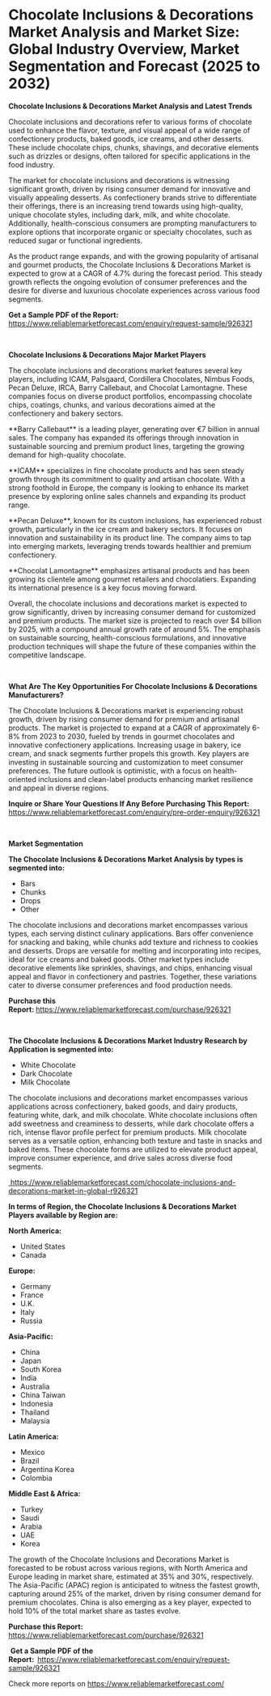 <p><h1>Chocolate Inclusions & Decorations Market Analysis and Market Size: Global Industry Overview, Market Segmentation and Forecast (2025 to 2032)</h1></p><p><strong>Chocolate Inclusions & Decorations Market Analysis and Latest Trends</strong></p>
<p><p>Chocolate inclusions and decorations refer to various forms of chocolate used to enhance the flavor, texture, and visual appeal of a wide range of confectionery products, baked goods, ice creams, and other desserts. These include chocolate chips, chunks, shavings, and decorative elements such as drizzles or designs, often tailored for specific applications in the food industry.</p><p>The market for chocolate inclusions and decorations is witnessing significant growth, driven by rising consumer demand for innovative and visually appealing desserts. As confectionery brands strive to differentiate their offerings, there is an increasing trend towards using high-quality, unique chocolate styles, including dark, milk, and white chocolate. Additionally, health-conscious consumers are prompting manufacturers to explore options that incorporate organic or specialty chocolates, such as reduced sugar or functional ingredients.</p><p>As the product range expands, and with the growing popularity of artisanal and gourmet products, the Chocolate Inclusions & Decorations Market is expected to grow at a CAGR of 4.7% during the forecast period. This steady growth reflects the ongoing evolution of consumer preferences and the desire for diverse and luxurious chocolate experiences across various food segments.</p></p>
<p><strong>Get a Sample PDF of the Report:&nbsp;</strong> <a href="https://www.reliablemarketforecast.com/enquiry/request-sample/926321?utm_campaign=2866&utm_medium=2&utm_source=Github&utm_content=ia&utm_term=24032025&utm_id=chocolate-inclusions-decorations">https://www.reliablemarketforecast.com/enquiry/request-sample/926321</a></p>
<p>&nbsp;</p>
<p><strong>Chocolate Inclusions & Decorations Major Market Players</strong></p>
<p><p>The chocolate inclusions and decorations market features several key players, including ICAM, Palsgaard, Cordillera Chocolates, Nimbus Foods, Pecan Deluxe, IRCA, Barry Callebaut, and Chocolat Lamontagne. These companies focus on diverse product portfolios, encompassing chocolate chips, coatings, chunks, and various decorations aimed at the confectionery and bakery sectors.</p><p>**Barry Callebaut** is a leading player, generating over €7 billion in annual sales. The company has expanded its offerings through innovation in sustainable sourcing and premium product lines, targeting the growing demand for high-quality chocolate.</p><p>**ICAM** specializes in fine chocolate products and has seen steady growth through its commitment to quality and artisan chocolate. With a strong foothold in Europe, the company is looking to enhance its market presence by exploring online sales channels and expanding its product range.</p><p>**Pecan Deluxe**, known for its custom inclusions, has experienced robust growth, particularly in the ice cream and bakery sectors. It focuses on innovation and sustainability in its product line. The company aims to tap into emerging markets, leveraging trends towards healthier and premium confectionery.</p><p>**Chocolat Lamontagne** emphasizes artisanal products and has been growing its clientele among gourmet retailers and chocolatiers. Expanding its international presence is a key focus moving forward.</p><p>Overall, the chocolate inclusions and decorations market is expected to grow significantly, driven by increasing consumer demand for customized and premium products. The market size is projected to reach over $4 billion by 2025, with a compound annual growth rate of around 5%. The emphasis on sustainable sourcing, health-conscious formulations, and innovative production techniques will shape the future of these companies within the competitive landscape.</p></p>
<p>&nbsp;</p>
<p><strong>What Are The Key Opportunities For Chocolate Inclusions & Decorations Manufacturers?</strong></p>
<p><p>The Chocolate Inclusions & Decorations market is experiencing robust growth, driven by rising consumer demand for premium and artisanal products. The market is projected to expand at a CAGR of approximately 6-8% from 2023 to 2030, fueled by trends in gourmet chocolates and innovative confectionery applications. Increasing usage in bakery, ice cream, and snack segments further propels this growth. Key players are investing in sustainable sourcing and customization to meet consumer preferences. The future outlook is optimistic, with a focus on health-oriented inclusions and clean-label products enhancing market resilience and appeal in diverse regions.</p></p>
<p><strong>Inquire or Share Your Questions If Any Before Purchasing This Report:</strong> <a href="https://www.reliablemarketforecast.com/enquiry/pre-order-enquiry/926321?utm_campaign=2866&utm_medium=2&utm_source=Github&utm_content=ia&utm_term=24032025&utm_id=chocolate-inclusions-decorations">https://www.reliablemarketforecast.com/enquiry/pre-order-enquiry/926321</a></p>
<p>&nbsp;</p>
<p><strong>Market Segmentation</strong></p>
<p><strong>The Chocolate Inclusions & Decorations Market Analysis by types is segmented into:</strong></p>
<p><ul><li>Bars</li><li>Chunks</li><li>Drops</li><li>Other</li></ul></p>
<p><p>The chocolate inclusions and decorations market encompasses various types, each serving distinct culinary applications. Bars offer convenience for snacking and baking, while chunks add texture and richness to cookies and desserts. Drops are versatile for melting and incorporating into recipes, ideal for ice creams and baked goods. Other market types include decorative elements like sprinkles, shavings, and chips, enhancing visual appeal and flavor in confectionery and pastries. Together, these variations cater to diverse consumer preferences and food production needs.</p></p>
<p><strong>Purchase this Report:&nbsp;</strong><a href="https://www.reliablemarketforecast.com/purchase/926321?utm_campaign=2866&utm_medium=2&utm_source=Github&utm_content=ia&utm_term=24032025&utm_id=chocolate-inclusions-decorations">https://www.reliablemarketforecast.com/purchase/926321</a></p>
<p>&nbsp;</p>
<p><strong>The Chocolate Inclusions & Decorations Market Industry Research by Application is segmented into:</strong></p>
<p><ul><li>White Chocolate</li><li>Dark Chocolate</li><li>Milk Chocolate</li></ul></p>
<p><p>The chocolate inclusions and decorations market encompasses various applications across confectionery, baked goods, and dairy products, featuring white, dark, and milk chocolate. White chocolate inclusions often add sweetness and creaminess to desserts, while dark chocolate offers a rich, intense flavor profile perfect for premium products. Milk chocolate serves as a versatile option, enhancing both texture and taste in snacks and baked items. These chocolate forms are utilized to elevate product appeal, improve consumer experience, and drive sales across diverse food segments.</p></p>
<p><a href="https://www.reliablemarketforecast.com/chocolate-inclusions-and-decorations-market-in-global-r926321?utm_campaign=2866&utm_medium=2&utm_source=Github&utm_content=ia&utm_term=24032025&utm_id=chocolate-inclusions-decorations">&nbsp;https://www.reliablemarketforecast.com/chocolate-inclusions-and-decorations-market-in-global-r926321</a></p>
<p><strong>In terms of Region, the Chocolate Inclusions & Decorations Market Players available by Region are:</strong></p>
<p>
    <p> <strong> North America: </strong>
        <ul>
            <li>United States</li>
            <li>Canada</li>
        </ul>
        </p> 
    <p> <strong> Europe: </strong>
        <ul>
            <li>Germany</li>
            <li>France</li>
            <li>U.K.</li>
            <li>Italy</li>
            <li>Russia</li>
        </ul>
        </p> 
    <p> <strong> Asia-Pacific: </strong>
        <ul>
            <li>China</li>
            <li>Japan</li>
            <li>South Korea</li>
            <li>India</li>
            <li>Australia</li>
            <li>China Taiwan</li>
            <li>Indonesia</li>
            <li>Thailand</li>
            <li>Malaysia</li>
        </ul>
        </p> 
    <p> <strong> Latin America: </strong>
        <ul>
            <li>Mexico</li>
            <li>Brazil</li>
            <li>Argentina Korea</li>
            <li>Colombia</li>
        </ul>
        </p> 
    <p> <strong> Middle East & Africa: </strong>
        <ul>
            <li>Turkey</li>
            <li>Saudi</li>
            <li>Arabia</li>
            <li>UAE</li>
            <li>Korea</li>
        </ul>
    </p>
    </p>
<p><p>The growth of the Chocolate Inclusions and Decorations Market is forecasted to be robust across various regions, with North America and Europe leading in market share, estimated at 35% and 30%, respectively. The Asia-Pacific (APAC) region is anticipated to witness the fastest growth, capturing around 25% of the market, driven by rising consumer demand for premium chocolates. China is also emerging as a key player, expected to hold 10% of the total market share as tastes evolve.</p></p>
<p><strong>Purchase this Report: </strong><a href="https://www.reliablemarketforecast.com/purchase/926321?utm_campaign=2866&utm_medium=2&utm_source=Github&utm_content=ia&utm_term=24032025&utm_id=chocolate-inclusions-decorations">https://www.reliablemarketforecast.com/purchase/926321</a></p>
<p>&nbsp;<strong>Get a Sample PDF of the Report:&nbsp;&nbsp;</strong><a href="https://www.reliablemarketforecast.com/enquiry/request-sample/926321?utm_campaign=2866&utm_medium=2&utm_source=Github&utm_content=ia&utm_term=24032025&utm_id=chocolate-inclusions-decorations">https://www.reliablemarketforecast.com/enquiry/request-sample/926321</a></p>
<p><strong></strong></p>
<p>Check more reports on <a href="https://www.reliablemarketforecast.com/?utm_campaign=2866&utm_medium=2&utm_source=Github&utm_content=ia&utm_term=24032025&utm_id=chocolate-inclusions-decorations">https://www.reliablemarketforecast.com/</a></p>